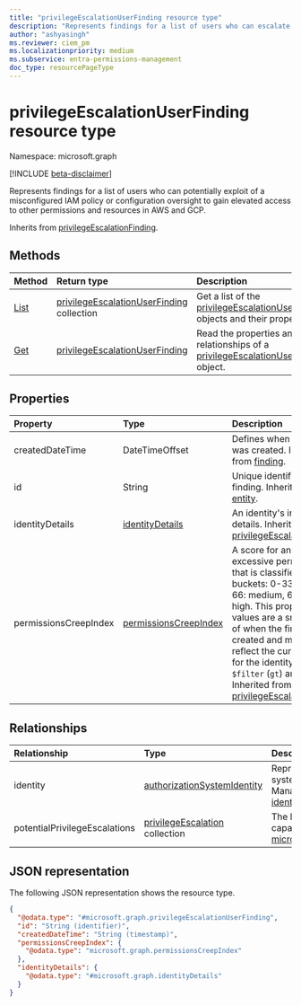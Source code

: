 ```yaml
---
title: "privilegeEscalationUserFinding resource type"
description: "Represents findings for a list of users who can escalate privileges in AWS or GCP."
author: "ashyasingh"
ms.reviewer: ciem_pm
ms.localizationpriority: medium
ms.subservice: entra-permissions-management
doc_type: resourcePageType
---
```


# privilegeEscalationUserFinding resource type

Namespace: microsoft.graph

[!INCLUDE [beta-disclaimer](../../includes/beta-disclaimer.md)]

Represents findings for a list of users who can potentially exploit of a misconfigured IAM policy or configuration oversight to gain elevated access to other permissions and resources in AWS and GCP.

Inherits from [privilegeEscalationFinding](../resources/privilegeescalationfinding.md).

## Methods

|Method|Return type|Description|
|:---|:---|:---|
|[List](../api/privilegeescalationuserfinding-list.md)|[privilegeEscalationUserFinding](../resources/privilegeescalationuserfinding.md) collection|Get a list of the [privilegeEscalationUserFinding](../resources/privilegeescalationuserfinding.md) objects and their properties.|
|[Get](../api/privilegeescalationuserfinding-get.md)|[privilegeEscalationUserFinding](../resources/privilegeescalationuserfinding.md)|Read the properties and relationships of a [privilegeEscalationUserFinding](../resources/privilegeescalationuserfinding.md) object.|

## Properties
|Property|Type|Description|
|:---|:---|:---|
|createdDateTime|DateTimeOffset|Defines when the finding was created. Inherited from [finding](../resources/finding.md).|
|id|String|Unique identifier for the finding. Inherited from [entity](../resources/entity.md).|
|identityDetails| [identityDetails](../resources/identitydetails.md)|An identity's information details. Inherited from [privilegeEscalationFinding](../resources/privilegeescalationfinding.md).|
|permissionsCreepIndex|[permissionsCreepIndex](../resources/permissionscreepindex.md)|A score for an identity's excessive permissions that is classified into three buckets: 0-33: low, 34-66: medium, 67-100: high. This property and its values are a snapshot as of when the finding was created and might not reflect the current score for the identity. Supports `$filter` (`gt`) and `$orderby`. Inherited from [privilegeEscalationFinding](../resources/privilegeescalationfinding.md).|

## Relationships

|Relationship|Type|Description|
|:---|:---|:---|
|identity|[authorizationSystemIdentity](../resources/authorizationsystemidentity.md)|Represents an identity in an authorization system onboarded to Permissions Management. Inherited from [identityFinding](../resources/identityfinding.md). Autoexpanded by default.|
|potentialPrivilegeEscalations|[privilegeEscalation](../resources/privilegeescalation.md) collection|The list of escalations that the identity is capable of performing. Inherited from [microsoft.graph.privilegeEscalationFinding](../resources/privilegeescalationfinding.md)|

## JSON representation

The following JSON representation shows the resource type.
<!-- {
  "blockType": "resource",
  "keyProperty": "id",
  "@odata.type": "microsoft.graph.privilegeEscalationUserFinding",
  "baseType": "microsoft.graph.privilegeEscalationFinding",
  "openType": false
}
-->
``` json
{
  "@odata.type": "#microsoft.graph.privilegeEscalationUserFinding",
  "id": "String (identifier)",
  "createdDateTime": "String (timestamp)",
  "permissionsCreepIndex": {
    "@odata.type": "microsoft.graph.permissionsCreepIndex"
  },
  "identityDetails": {
    "@odata.type": "#microsoft.graph.identityDetails"
  }
}
```
